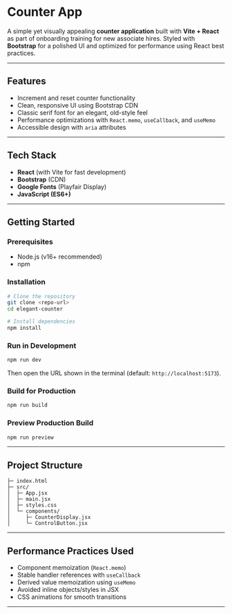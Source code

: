 # Counter App

A simple yet visually appealing **counter application** built with **Vite + React** as part of onboarding training for new associate hires. Styled with **Bootstrap** for a polished UI and optimized for performance using React best practices.

---

## Features

* Increment and reset counter functionality
* Clean, responsive UI using Bootstrap CDN
* Classic serif font for an elegant, old-style feel
* Performance optimizations with `React.memo`, `useCallback`, and `useMemo`
* Accessible design with `aria` attributes

---

## Tech Stack

* **React** (with Vite for fast development)
* **Bootstrap** (CDN)
* **Google Fonts** (Playfair Display)
* **JavaScript (ES6+)**

---

## Getting Started

### Prerequisites

* Node.js (v16+ recommended)
* npm

### Installation

```bash
# Clone the repository
git clone <repo-url>
cd elegant-counter

# Install dependencies
npm install
```

### Run in Development

```bash
npm run dev
```

Then open the URL shown in the terminal (default: `http://localhost:5173`).

### Build for Production

```bash
npm run build
```

### Preview Production Build

```bash
npm run preview
```

---

## Project Structure

```
├─ index.html
├─ src/
│  ├─ App.jsx
│  ├─ main.jsx
│  ├─ styles.css
│  └─ components/
│     ├─ CounterDisplay.jsx
│     └─ ControlButton.jsx
```

---

## Performance Practices Used

* Component memoization (`React.memo`)
* Stable handler references with `useCallback`
* Derived value memoization using `useMemo`
* Avoided inline objects/styles in JSX
* CSS animations for smooth transitions

---
